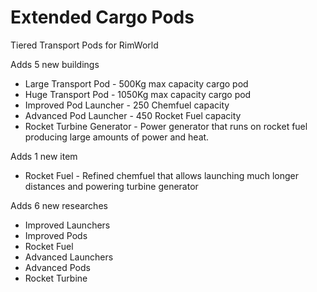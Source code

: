 # Extended Cargo Pods
Tiered Transport Pods for RimWorld

Adds 5 new buildings
  * Large Transport Pod - 500Kg max capacity cargo pod
  * Huge Transport Pod - 1050Kg max capacity cargo pod
  * Improved Pod Launcher - 250 Chemfuel capacity
  * Advanced Pod Launcher - 450 Rocket Fuel capacity
  * Rocket Turbine Generator - Power generator that runs on rocket fuel producing large amounts of power and heat.

Adds 1 new item
  * Rocket Fuel - Refined chemfuel that allows launching much longer distances and powering turbine generator

Adds 6 new researches
  * Improved Launchers
  * Improved Pods
  * Rocket Fuel
  * Advanced Launchers
  * Advanced Pods
  * Rocket Turbine
